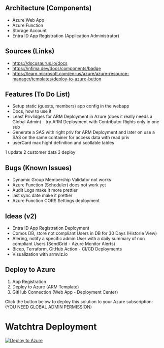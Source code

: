 ## Architecture (Components)
- Azure Web App
- Azure Function
- Storage Account
- Entra ID App Registration (Application Administrator)

## Sources (Links)
- https://docusaurus.io/docs
- https://infima.dev/docs/components/badge
- https://learn.microsoft.com/en-us/azure/azure-resource-manager/templates/deploy-to-azure-button

## Features (To Do List)
- Setup static (guests, members) app config in the webapp   
- Docs, how to use it   
- Least Privlidges for ARM Deployment in Azure (does it really needs a Global Admin) - try ARM Deployment with Contributor Rights only in one sub
- Generate a SAS with right priv for ARM Deployment and later on use a SAS on the same container for access data with read priv
- userCard max hight definition and scollable tables

1 update
2 customer data
3 deploy

## Bugs (Known Issues)
- Dynamic Group Membership Validator not works
- Azure Function (Scheduler) does not work yet
- Audit Logs make it more prettier
- last sync date make it prettier   
- Azure Function CORS Settings deployment

## Ideas (v2)
- Entra ID App Registration Deployment
- Comos DB, store not compliant Users in DB for 30 Days (Historie View)
- Alering, notify a specific admin User with a daily summary of non compliant Users (SendGrid - Azure Monitor Alerts)
- Bicep, Terraform, GitHub Action -  CI/CD Deployments
- Visualization with armviz.io 

## Deploy to Azure
1. App Registration
2. Deploy to Azure (ARM Template)
3. GitHub Connection (Web App - Deployment Center)

Click the button below to deploy this solution to your Azure subscription: (YOU NEED GLOBAL ADMIN PERMISSION)

# Watchtra Deployment

[![Deploy to Azure](https://aka.ms/deploytoazurebutton)](https://portal.azure.com/#create/Microsoft.Template/uri/https%3A%2F%2Fraw.githubusercontent.com%2Fnicowyss%2Fwatchtra%2Fmain%2Fdeployment%2Fazuredeploy.json)



